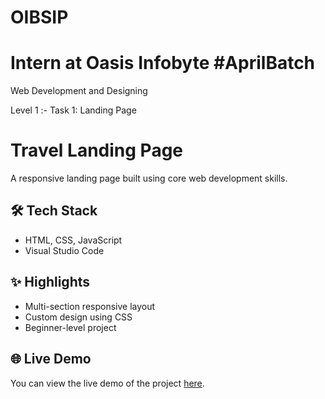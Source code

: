 # OIBSIP 

# Intern at Oasis Infobyte #AprilBatch

Web Development and Designing

Level 1 :- Task 1: Landing Page

# Travel Landing Page

A responsive landing page built using core web development skills.

## 🛠️ Tech Stack
- HTML, CSS, JavaScript
- Visual Studio Code

## ✨ Highlights
- Multi-section responsive layout
- Custom design using CSS
- Beginner-level project

## 🌐 Live Demo
You can view the live demo of the project [here](https://kmistry-exe.github.io/OIBSIP-Level-1-Task-1-Mar22/).
